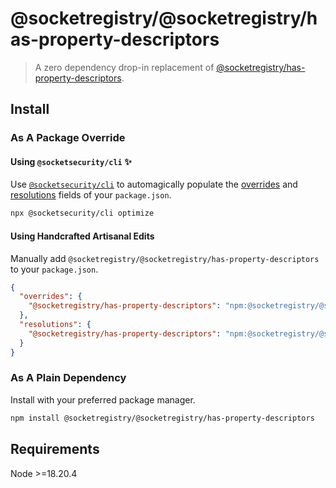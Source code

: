 # @socketregistry/@socketregistry/has-property-descriptors

> A zero dependency drop-in replacement of
> [@socketregistry/has-property-descriptors](https://www.npmjs.com/package/@socketregistry/has-property-descriptors).

## Install

### As A Package Override

#### Using `@socketsecurity/cli` :sparkles:

Use [`@socketsecurity/cli`](https://www.npmjs.com/package/@socketsecurity/cli)
to automagically populate the
[overrides](https://docs.npmjs.com/cli/v9/configuring-npm/package-json#overrides)
and [resolutions](https://yarnpkg.com/configuration/manifest#resolutions) fields
of your `package.json`.

```sh
npx @socketsecurity/cli optimize
```

#### Using Handcrafted Artisanal Edits

Manually add `@socketregistry/@socketregistry/has-property-descriptors` to your
`package.json`.

```json
{
  "overrides": {
    "@socketregistry/has-property-descriptors": "npm:@socketregistry/@socketregistry/has-property-descriptors@^1"
  },
  "resolutions": {
    "@socketregistry/has-property-descriptors": "npm:@socketregistry/@socketregistry/has-property-descriptors@^1"
  }
}
```

### As A Plain Dependency

Install with your preferred package manager.

```sh
npm install @socketregistry/@socketregistry/has-property-descriptors
```

## Requirements

Node &gt;=18.20.4
